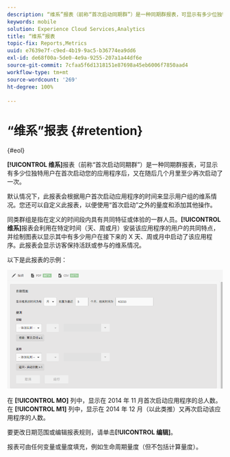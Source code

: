 ```yaml
---
description: “维系”报表（前称“首次启动同期群”）是一种同期群报表，可显示有多少位独特用户在首次启动您的应用程序后，又在随后几个月里至少再次启动了一次。
keywords: mobile
solution: Experience Cloud Services,Analytics
title: “维系”报表
topic-fix: Reports,Metrics
uuid: e7639e7f-c9ed-4b19-9ac5-b36774ea9dd6
exl-id: de68f00a-5de0-4e9a-9255-207a1a44df6e
source-git-commit: 7cfaa5f6d1318151e87698a45eb6006f7850aad4
workflow-type: tm+mt
source-wordcount: '269'
ht-degree: 100%

---
```


# “维系”报表 {#retention}

{#eol}

**[!UICONTROL 维系]**&#x200B;报表（前称“首次启动同期群”）是一种同期群报表，可显示有多少位独特用户在首次启动您的应用程序后，又在随后几个月里至少再次启动了一次。

默认情况下，此报表会根据用户首次启动应用程序的时间来显示用户组的维系情况。您还可以自定义此报表，以便使用“首次启动”之外的量度和添加其他操作。

同类群组是指在定义的时间段内具有共同特征或体验的一群人员。**[!UICONTROL 维系]**&#x200B;报表会利用在特定时间（天、周或月）安装该应用程序的用户的共同特点，并绘制图表以显示其中有多少用户在接下来的 X 天、周或月中启动了该应用程序。此报表会显示访客保持活跃或参与的维系情况。

以下是此报表的示例：

![](assets/report_retention_edit.png)

在 **[!UICONTROL MO]** 列中，显示在 2014 年 11 月首次启动应用程序的总人数。在 **[!UICONTROL M1]** 列中，显示在 2014 年 12 月（以此类推）又再次启动该应用程序的人数。

要更改日期范围或编辑报表规则，请单击&#x200B;**[!UICONTROL 编辑]**。

报表可由任何变量或量度填充，例如生命周期量度（但不包括计算量度）。
